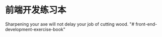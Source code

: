 前端开发练习本
=======================
Sharpening your axe will not delay your job of cutting wood.
"# front-end-development-exercise-book" 

